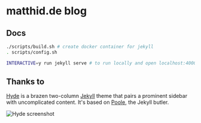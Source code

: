 # matthid.de blog

## Docs

```bash
./scripts/build.sh # create docker container for jekyll
. scripts/config.sh

INTERACTIVE=y run jekyll serve # to run locally and open localhost:4000
```

## Thanks to

[Hyde](https://github.com/poole/hyde) is a brazen two-column [Jekyll](http://jekyllrb.com) theme that pairs a prominent sidebar with uncomplicated content. It's based on [Poole](http://getpoole.com), the Jekyll butler.

![Hyde screenshot](https://f.cloud.github.com/assets/98681/1831228/42af6c6a-7384-11e3-98fb-e0b923ee0468.png)
